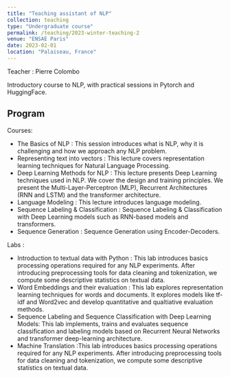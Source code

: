 ```yaml
---
title: "Teaching assistant of NLP"
collection: teaching
type: "Undergraduate course"
permalink: /teaching/2023-winter-teaching-2
venue: "ENSAE Paris"
date: 2023-02-01
location: "Palaiseau, France"
---
```

Teacher : Pierre Colombo

Introductory course to NLP, with practical sessions in Pytorch and HuggingFace.

## Program
Courses:
- The Basics of NLP : This session introduces what is NLP, why it is challenging and how we approach any NLP problem.
- Representing text into vectors : This lecture covers representation learning techniques for Natural Language Processing.
-  Deep Learning Methods for NLP : This lecture presents Deep Learning techniques used in NLP. We cover the design and training principles. We present the Multi-Layer-Perceptron (MLP), Recurrent Architectures (RNN and LSTM) and the transformer architecture.
- Language Modeling : This lecture introduces language modeling.
- Sequence Labeling & Classification : Sequence Labeling & Classification with Deep Learning models such as RNN-based models and transformers.
- Sequence Generation : Sequence Generation using Encoder-Decoders.

Labs :
- Introduction to textual data with Python : This lab introduces basics processing operations required for any NLP experiments. After introducing preprocessing tools for data cleaning and tokenization, we compute some descriptive statistics on textual data.
- Word Embeddings and their evaluation : This lab explores representation learning techniques for words and documents. It explores models like tf-idf and Word2vec and develop quantitative and qualtiative evaluation methods.
- Sequence Labeling and Sequence Classification with Deep Learning Models: This lab implements, trains and evaluates sequence classification and labeling models based on Recurrent Neural Networks and transformer deep-learning architecture.
- Machine Translation :This lab introduces basics processing operations required for any NLP experiments. After introducing preprocessing tools for data cleaning and tokenization, we compute some descriptive statistics on textual data.
 
